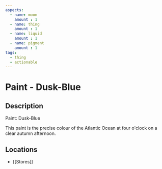 ```yaml
---
aspects: 
  - name: moon
    amount : 1
  - name: thing
    amount : 1
  - name: liquid
    amount : 1
  - name: pigment
    amount : 1
tags:
  - thing
  - actionable
---
```


# Paint - Dusk-Blue

## Description
Paint: Dusk-Blue

This paint is the precise colour of the Atlantic Ocean at four o'clock on a clear autumn afternoon.
## Locations
- [[Stores]]
